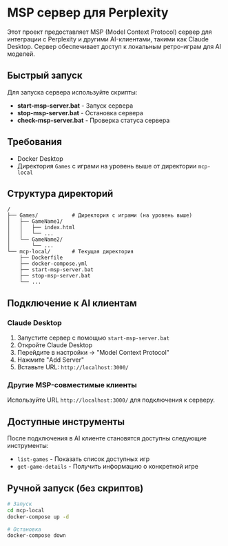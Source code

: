 # MSP сервер для Perplexity

Этот проект предоставляет MSP (Model Context Protocol) сервер для интеграции с Perplexity и другими AI-клиентами, такими как Claude Desktop. Сервер обеспечивает доступ к локальным ретро-играм для AI моделей.

## Быстрый запуск

Для запуска сервера используйте скрипты:

- **start-msp-server.bat** - Запуск сервера
- **stop-msp-server.bat** - Остановка сервера
- **check-msp-server.bat** - Проверка статуса сервера

## Требования

- Docker Desktop
- Директория `Games` с играми на уровень выше от директории `mcp-local`

## Структура директорий

```
/
├── Games/           # Директория с играми (на уровень выше)
│   ├── GameName1/
│   │   ├── index.html
│   │   └── ...
│   └── GameName2/
│       └── ...
└── mcp-local/       # Текущая директория
    ├── Dockerfile
    ├── docker-compose.yml
    ├── start-msp-server.bat
    ├── stop-msp-server.bat
    └── ...
```

## Подключение к AI клиентам

### Claude Desktop

1. Запустите сервер с помощью `start-msp-server.bat`
2. Откройте Claude Desktop
3. Перейдите в настройки -> "Model Context Protocol"
4. Нажмите "Add Server"
5. Вставьте URL: `http://localhost:3000/`

### Другие MSP-совместимые клиенты

Используйте URL `http://localhost:3000/` для подключения к серверу.

## Доступные инструменты

После подключения в AI клиенте становятся доступны следующие инструменты:

- `list-games` - Показать список доступных игр
- `get-game-details` - Получить информацию о конкретной игре

## Ручной запуск (без скриптов)

```bash
# Запуск
cd mcp-local
docker-compose up -d

# Остановка
docker-compose down
``` 